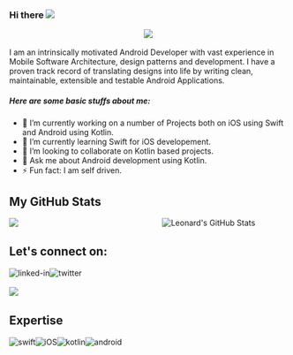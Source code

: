 
### Hi there <img src="https://raw.githubusercontent.com/MartinHeinz/MartinHeinz/master/wave.gif" width="30px">

<div id="header" align="center">
  <img src="https://media.giphy.com/media/M9gbBd9nbDrOTu1Mqx/giphy.gif" width="100"/>
</div>

I am an intrinsically motivated Android Developer with vast experience in Mobile Software Architecture, design patterns and development. I have a proven track record of translating designs into life by writing clean, maintainable, extensible and testable Android Applications.

##### Here are some basic stuffs about me:
- 🔭 I’m currently working on a number of Projects both on iOS using Swift and Android using Kotlin.
- 🌱 I’m currently learning Swift for iOS developement.
- 👯 I’m looking to collaborate on Kotlin based projects.
- 💬 Ask me about Android development using Kotlin.
- ⚡ Fun fact: I am self driven.

## My GitHub Stats
<a href="https://github.com/Codzure">
    <img src="https://github-readme-stats.vercel.app/api?username=Codzure&show_icons=true&theme=gotham&count_private=true" alt="Leonard's GitHub Stats" width="45%" align="right"/>
   <img  src="https://github-readme-streak-stats.herokuapp.com/?user=Codzure&theme=dark" width="48%" >
</a>

## Let's connect on:
[<img align="left" alt="linked-in" src="https://img.shields.io/badge/linkedin-%230077B5.svg?&style=for-the-badge&logo=linkedin&logoColor=white" />](https://www.linkedin.com/in/leonardmutugi/)

[<img align="left" alt="twitter" src="https://img.shields.io/badge/twitter-%231DA1F2.svg?&style=for-the-badge&logo=twitter&logoColor=white" />](https://twitter.com/codzure)
<br>
<br>
![](https://github-profile-summary-cards.vercel.app/api/cards/profile-details?username=Codzure&theme=vue)
## Expertise
<img align="left" alt="swift" src="https://img.shields.io/badge/swift%20-%2343853D.svg?&style=for-the-badge&logo=swift&logoColor=white" />
<img align="left" alt="iOS" src="https://img.shields.io/badge/iOS%20-%2343853D.svg?&style=for-the-badge&logo=ios&logoColor=white" />
<img align="left" alt="kotlin" src="https://img.shields.io/badge/kotlin-%23316192.svg?&style=for-the-badge&logo=kotlin&logoColor=white" />
<img align="left" alt="android" src="https://img.shields.io/badge/Android-3DDC84?logo=android&logoColor=white&style=for-the-badge" />

<br>
<br>
<!--
[<img align="left" alt="stack-overflow" src="https://img.shields.io/badge/stack%20overflow-FE7A16?logo=stack-overflow&logoColor=white&style=for-the-badge" />](https://stackoverflow.com/users/5379437/mohammad-faisal)

![Anurag's GitHub stats](https://github-readme-stats.vercel.app/api?username=Codzure&count_private=true&show_icons=true&theme=radical)
## Top Languages  
  ![Top Langs](https://github-readme-stats.vercel.app/api/top-langs/?username=Codzure&layout=compact&theme=gotham)

<!--<h3 align="left">Other Languages and Tools:</h3>
<p align="left"> 
<a href="https://www.python.org" target="_blank"> <img src="https://raw.githubusercontent.com/devicons/devicon/master/icons/python/python-original.svg" alt="python" width="40" height="40"/> </a>
 <a href="https://www.java.com" target="_blank"> <img src="https://raw.githubusercontent.com/devicons/devicon/master/icons/java/java-original.svg" alt="java" width="40" height="40"/> </a>
 <a href="https://wordpress.com" target="_blank"> <img src="https://raw.githubusercontent.com/devicons/devicon/master/icons/wordpress/wordpress-original.svg" alt="wordpress" width="40" height="40"/></a>
 <a href="https://www.w3schools.com/cs/default.asp" target="_blank"> <img src="https://raw.githubusercontent.com/devicons/devicon/master/icons/c-sharp/c-sharp-original.svg" alt="wordpress" width="40" height="40"/></a>
  </p>


![Anurag's GitHub stats](https://github-readme-stats.vercel.app/api?username=Codzure&count_private=true&show_icons=true&theme=radical)

[![Top Langs](https://github-readme-stats.vercel.app/api/top-langs/?username=Codzure&layout=compact)](https://github.com/anuraghazra/github-readme-stats)

<!--get extra pins up to 6

[![Readme Card](https://github-readme-stats.vercel.app/api/pin/?username=Codzure&repo=github-readme-stats)](https://github.com/Codzure/github-readme-stats)

<!--![visitors](https://visitor-badge.glitch.me/badge?page_id=Codzure.Codzure)

### My fun base being at using:
* Asynchronous processing [Coroutines](https://kotlin.github.io/kotlinx.coroutines/)
* Dependency injection using [Koin](https://github.com/InsertKoinIO/koin)
* [Jetpack Navigation](https://developer.android.com/guide/navigation) for navigation between modules
* [Advanced Coroutines with Kotlin Flow and LiveData](https://developer.android.com/kotlin/coroutines)
* etc


https://www.canva.com/design/DAEQ8cS1wpU/yTQffopFZtyIIoXgfAQx_w/view?utm_content=DAEQ8cS1wpU&utm_campaign=designshare&utm_medium=link2&utm_source=sharebutton








